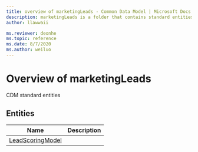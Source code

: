 ```yaml
---
title: overview of marketingLeads - Common Data Model | Microsoft Docs
description: marketingLeads is a folder that contains standard entities related to the Common Data Model.
author: llawwaii

ms.reviewer: deonhe
ms.topic: reference
ms.date: 8/7/2020
ms.author: weiluo
---
```


# Overview of marketingLeads

CDM standard entities  

## Entities

|Name|Description|
|---|---|
|[LeadScoringModel](LeadScoringModel.md)||
